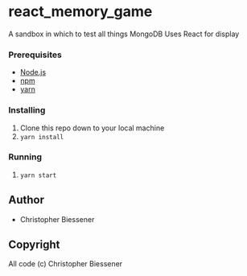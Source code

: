 # react_memory_game
A sandbox in which to test all things MongoDB
Uses React for display

### Prerequisites

- [Node.js](https://nodejs.org/en/)
- [npm](https://www.npmjs.com)
- [yarn](https://www.npmjs.com/package/yarn)

### Installing

1. Clone this repo down to your local machine
2. `yarn install`

### Running

1. `yarn start`

## Author

* Christopher Biessener

## Copyright

All code (c) Christopher Biessener
